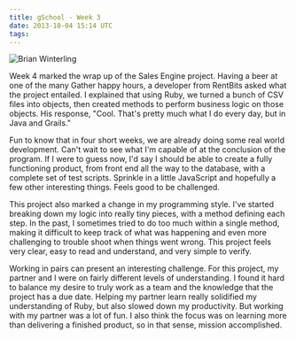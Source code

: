 ```yaml
---
title: gSchool - Week 3
date: 2013-10-04 15:14 UTC
tags:
---
```



![Brian Winterling](http://www.gravatar.com/avatar/d6cf7193827cd231b16b02884a459046.png "Brian")

Week 4 marked the wrap up of the Sales Engine project.  Having a beer at one of the many Gather happy hours, a developer from RentBits asked what the project entailed.  I explained that using Ruby, we turned a bunch of CSV files into objects, then created methods to perform business logic on those objects.  His response, "Cool.  That's pretty much what I do every day, but in Java and Grails."

Fun to know that in four short weeks, we are already doing some real world development.  Can't wait to see what I'm capable of at the conclusion of the program.  If I were to guess now, I'd say I should be able to create a fully functioning product, from front end all the way to the database, with a complete set of test scripts. Sprinkle in a little JavaScript and hopefully a few other interesting things.  Feels good to be challenged.

This project also marked a change in my programming style.  I've started breaking down my logic into really tiny pieces, with a method defining each step.  In the past, I sometimes tried to do too much within a single method, making it difficult to keep track of what was happening and even more challenging to trouble shoot when things went wrong.  This project feels very clear, easy to read and understand, and very simple to verify.

Working in pairs can present an interesting challenge.  For this project, my partner and I were on fairly different levels of understanding.  I found it hard to balance my desire to truly work as a team and the knowledge that the project has a due date.  Helping my partner learn really solidified my understanding of Ruby, but also slowed down my productivity.  But working with my partner was a lot of fun.  I also think the focus was on learning more than delivering a finished product, so in that sense, mission accomplished.

